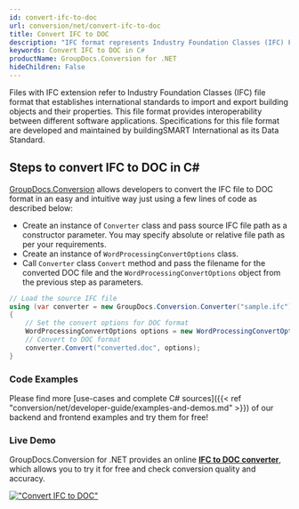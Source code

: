 ```yaml
---
id: convert-ifc-to-doc
url: conversion/net/convert-ifc-to-doc
title: Convert IFC to DOC
description: "IFC format represents Industry Foundation Classes (IFC) File Format with .ifc extension. Learn how to convert IFC to DOC file programmatically in C# language using GroupDocs.Conversion for .NET library."
keywords: Convert IFC to DOC in C#
productName: GroupDocs.Conversion for .NET
hideChildren: False
---
```


Files with IFC extension refer to  Industry Foundation Classes (IFC) file format that establishes international standards to import and export building objects and their properties. This file format provides interoperability between different software applications. Specifications for this file format are developed and maintained by buildingSMART International as its Data Standard.

## Steps to convert IFC to DOC in C#

[GroupDocs.Conversion](https://products.groupdocs.com/conversion/net) allows developers to convert the IFC file to DOC format in an easy and intuitive way just using a few lines of code as described below:

* Create an instance of `Converter` class and pass source IFC file path as a constructor parameter. You may specify absolute or relative file path as per your requirements. 
* Create an instance of `WordProcessingConvertOptions` class.
* Call `Converter` class `Convert` method and pass the filename for the converted DOC file and the `WordProcessingConvertOptions` object from the previous step as parameters.

```csharp
// Load the source IFC file
using (var converter = new GroupDocs.Conversion.Converter("sample.ifc"))
{
    // Set the convert options for DOC format
    WordProcessingConvertOptions options = new WordProcessingConvertOptions();
    // Convert to DOC format
    converter.Convert("converted.doc", options);
}
```

### Code Examples

Please find more [use-cases and complete C# sources]({{< ref "conversion/net/developer-guide/examples-and-demos.md" >}}) of our backend and frontend examples and try them for free!

### Live Demo

GroupDocs.Conversion for .NET provides an online [**IFC to DOC converter**](https://products.groupdocs.app/conversion/ifc-to-doc), which allows you to try it for free and check conversion quality and accuracy.

[!["Convert IFC to DOC"](conversion/net/images/convert-ifc-to-doc.png)](https://products.groupdocs.app/conversion/ifc-to-doc)